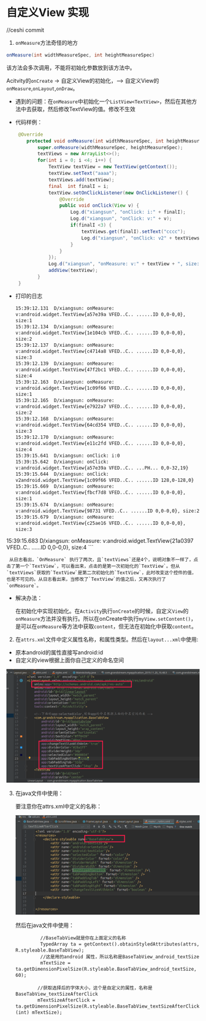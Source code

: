 # 自定义View 实现
//ceshi commit

1.  `onMeasure`方法奇怪的地方
   
   ```java
onMeasure(int widthMeasureSpec, int heightMeasureSpec)
   ```

   该方法会多次调用，不能将初始化参数放到该方法中。

   Acitvity的`onCreate` -> 自定义View的初始化，--> 自定义View的`onMeasure`,`onLayout`,`onDraw`。

   - 遇到的问题：在`onMeasure`中初始化一个`ListView<TextView>`，然后在其他方法中去获取，然后修改TextView的值。修改不生效

   - 代码样例：
   
     ```java
      @Override
         protected void onMeasure(int widthMeasureSpec, int heightMeasureSpec) {
             super.onMeasure(widthMeasureSpec, heightMeasureSpec);
             textViews = new ArrayList<>();
             for(int i = 0; i <4; i++) {
                 TextView textView = new TextView(getContext());
                 textView.setText("aaaa");
                 textViews.add(textView);
                 final  int finalI = i;
                 textView.setOnClickListener(new OnClickListener() {
                     @Override
                     public void onClick(View v) {
                         Log.d("xiangsun", "onClick: i:" + finalI);
                         Log.d("xiangsun", "onClick: v:" + v);
                         if(finalI <3) {
                             textViews.get(finalI).setText("cccc");
                             Log.d("xiangsun", "onClick: v2" + textViews.get(finalI));
                         }
                     }
                 });
                 Log.d("xiangsun", "onMeasure: v:" + textView + ", size:" + textViews.size());
                 addView(textView);
             }
      }
     ```

   - 打印的日志
   
     ```log
     15:39:12.131  D/xiangsun: onMeasure: v:android.widget.TextView{a57e39a VFED..C.. ......ID 0,0-0,0}, size:1
     15:39:12.134  D/xiangsun: onMeasure: v:android.widget.TextView{1e104cb VFED..C.. ......ID 0,0-0,0}, size:2
     15:39:12.137  D/xiangsun: onMeasure: v:android.widget.TextView{c4714a8 VFED..C.. ......ID 0,0-0,0}, size:3
     15:39:12.139  D/xiangsun: onMeasure: v:android.widget.TextView{47f2bc1 VFED..C.. ......ID 0,0-0,0}, size:4
     15:39:12.163  D/xiangsun: onMeasure: v:android.widget.TextView{1c09f66 VFED..C.. ......ID 0,0-0,0}, size:1
     15:39:12.165  D/xiangsun: onMeasure: v:android.widget.TextView{e7922a7 VFED..C.. ......ID 0,0-0,0}, size:2
     15:39:12.168  D/xiangsun: onMeasure: v:android.widget.TextView{64cd354 VFED..C.. ......ID 0,0-0,0}, size:3
     15:39:12.170  D/xiangsun: onMeasure: v:android.widget.TextView{e11c2fd VFED..C.. ......ID 0,0-0,0}, size:4
     15:39:15.641  D/xiangsun: onClick: i:0
     15:39:15.642  D/xiangsun: onClick: v:android.widget.TextView{a57e39a VFED..C.. ...PH... 0,0-32,19}
     15:39:15.644  D/xiangsun: onClick: v2android.widget.TextView{1c09f66 VFED..C.. ......ID 128,0-128,0}
     15:39:15.669  D/xiangsun: onMeasure: v:android.widget.TextView{fbcf7d8 VFED..C.. ......ID 0,0-0,0}, size:1
     15:39:15.674  D/xiangsun: onMeasure: v:android.widget.TextView{98731 VFED..C.. ......ID 0,0-0,0}, size:2
     15:39:15.679  D/xiangsun: onMeasure: v:android.widget.TextView{c25ae16 VFED..C.. ......ID 0,0-0,0}, size:3
  15:39:15.683  D/xiangsun: onMeasure: v:android.widget.TextView{21a0397 VFED..C.. ......ID 0,0-0,0}, size:4
     ```
   
     从日志看出，`OnMeasure` 执行了两次，且`textViews`还是4个，说明对象不一样了，点击了第一个`TextView`，可以看出来，点击的是第一次初始化的`TextView`。但从`textViews`获取的`TextView`是第二次初始化的`TextView`，此时改变这个控件的值，也是不可见的。从日志看出来，当修改了`TextView`的值之后，又再次执行了`onMeasure`。
     
   - 解决办法：
   
     在初始化中实现初始化。在`Activity`执行`onCreate`的时候，自定义`View`的`onMeasure`方法并没有执行。所以在onCreate中执行`myView.setContent()`，是可以在`onMeasure`等方法中获取`content`，但无法在初始化中获取`content`。
   
2.  在`attrs.xml`文件中定义属性名称，和属性类型。然后在`layout...xml`中使用:

   - 原本android的属性直接写android:id
   - 自定义的view根据上面你自己定义的命名空间

   ![1574323910976](https://github.com/lazysunshinesmile/AndroidExample/blob/master/MyCreatedView/1574323910976.png)

3. 在java文件中使用：

   要注意你在attrs.xml中定义的名称：

   ![1574324109544](https://github.com/lazysunshinesmile/AndroidExample/blob/master/MyCreatedView/1574324109544.png)

   然后在java文件中使用：

   ```
    		//BaseTabView就是你在上面定义的名称
    		TypedArray ta = getContext().obtainStyledAttributes(attrs, R.styleable.BaseTabView);
    		//这是用的android 属性，所以名称是BaseTabView_android_textSize
    		mTextSize = ta.getDimensionPixelSize(R.styleable.BaseTabView_android_textSize, 60);
   
           //获取选择后的字体大小，这个是自定义的属性，名称是BaseTabView_textSizeAfterClick
           mTextSizeAfterClick = ta.getDimensionPixelSize(R.styleable.BaseTabView_textSizeAfterClick, (int) mTextSize);
   ```

   
